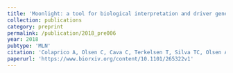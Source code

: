 ```yaml
---
title: 'Moonlight: a tool for biological interpretation and driver genes discovery'
collection: publications
category: preprint
permalink: /publication/2018_pre006
year: 2018
pubtype: 'MLN'
citation: 'Colaprico A, Olsen C, Cava C, Terkelsen T, Silva TC, Olsen A, Cantini L, Bertoli G, Zinovyev A, Barillot E, Castiglioni I, Noushmehr H, Papaleo E, Bontempi G. <a href="https://www.biorxiv.org/content/10.1101/265322v1">Moonlight: a tool for biological interpretation and driver genes discovery</a>. 2018. Biorxiv preprint 10.1101/265322v1'
paperurl: 'https://www.biorxiv.org/content/10.1101/265322v1'
---
```

